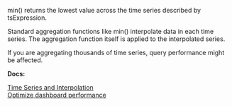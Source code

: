 min() returns the lowest value across the time series described by tsExpression.

Standard aggregation functions like min() interpolate data in each time series. The aggregation function itself is applied to the interpolated series.

If you are aggregating thousands of time series, query performance might be affected.

**Docs:**

[Time Series and Interpolation](https://www.youtube.com/watch?v=9LnDszVrJs4)<br>
[Optimize dashboard performance](https://docs.wavefront.com/ui_dashboards.html#ensure-optimal-dashboard-performance)
